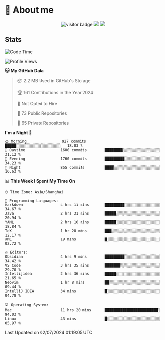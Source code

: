 <!-- ![](https://youpai.roccoshi.top/img/20200804214216.png) -->

# 🧐 About me
 
<p align="center">
<img src="https://visitor-badge.laobi.icu/badge?page_id=Lincest.Lincest&title=hits" alt="visitor badge"/>
<a href="mailto:imroccoshi@gmail.com"><img src="https://img.shields.io/badge/gmail-imroccoshi%40gmail.com-red"></a>
<a href="https://blog.roccoshi.top"><img src="https://img.shields.io/badge/blog-roccoshi-green"></a>
</p>

## Stats

<!--START_SECTION:waka-->
![Code Time](http://img.shields.io/badge/Code%20Time-1%2C335%20hrs%2040%20mins-blue)

![Profile Views](http://img.shields.io/badge/Profile%20Views-0-blue)

**🐱 My GitHub Data** 

> 📦 2.2 MB Used in GitHub's Storage 
 > 
> 🏆 161 Contributions in the Year 2024
 > 
> 🚫 Not Opted to Hire
 > 
> 📜 73 Public Repositories 
 > 
> 🔑 65 Private Repositories 
 > 
**I'm a Night 🦉** 

```text
🌞 Morning                927 commits         █████░░░░░░░░░░░░░░░░░░░░   18.03 % 
🌆 Daytime                1600 commits        ████████░░░░░░░░░░░░░░░░░   31.12 % 
🌃 Evening                1760 commits        █████████░░░░░░░░░░░░░░░░   34.23 % 
🌙 Night                  855 commits         ████░░░░░░░░░░░░░░░░░░░░░   16.63 % 
```


📊 **This Week I Spent My Time On** 

```text
🕑︎ Time Zone: Asia/Shanghai

💬 Programming Languages: 
Markdown                 4 hrs 11 mins       █████████░░░░░░░░░░░░░░░░   34.67 % 
Java                     2 hrs 31 mins       █████░░░░░░░░░░░░░░░░░░░░   20.94 % 
YAML                     2 hrs 16 mins       █████░░░░░░░░░░░░░░░░░░░░   18.84 % 
TeX                      1 hr 28 mins        ███░░░░░░░░░░░░░░░░░░░░░░   12.17 % 
XML                      19 mins             █░░░░░░░░░░░░░░░░░░░░░░░░   02.72 % 

🔥 Editors: 
Obsidian                 4 hrs 9 mins        █████████░░░░░░░░░░░░░░░░   34.42 % 
VS Code                  3 hrs 35 mins       ███████░░░░░░░░░░░░░░░░░░   29.70 % 
Intellijidea             2 hrs 36 mins       █████░░░░░░░░░░░░░░░░░░░░   21.65 % 
Neovim                   1 hr 8 mins         ██░░░░░░░░░░░░░░░░░░░░░░░   09.44 % 
IntelliJ IDEA            34 mins             █░░░░░░░░░░░░░░░░░░░░░░░░   04.78 % 

💻 Operating System: 
Mac                      11 hrs 20 mins      ████████████████████████░   94.03 % 
Linux                    43 mins             █░░░░░░░░░░░░░░░░░░░░░░░░   05.97 % 
```


 Last Updated on 02/07/2024 01:19:05 UTC
<!--END_SECTION:waka-->


